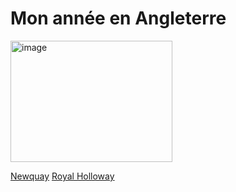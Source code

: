 # Mon année en Angleterre

<img width="259" height="194" alt="image" src="https://github.com/user-attachments/assets/6f198290-d0c3-4c00-9b79-c7eeab8ff12c" />

[Newquay](test_folder/20250611_103150.jpg)
[Royal Holloway](https://www.royalholloway.ac.uk/)

